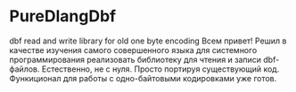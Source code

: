# PureDlangDbf
dbf read and write library for old one byte encoding
Всем привет! Решил в качестве изучения самого совершенного языка для системного программирования реализовать 
библиотеку для чтения и записи dbf-файлов. Естественно, не с нуля. Просто портируя существующий код. Функиционал для 
работы с одно-байтовыми кодировками уже готов. 

